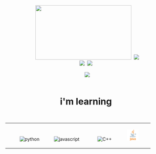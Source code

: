 <div id="header" align="center">  <img src="https://i.pinimg.com/originals/2e/e8/8b/2ee88bf78e4f76001f59bad5e91a6a03.gif" width="300" height="170"/>  <img src="https://github-readme-stats.vercel.app/api?username=prxsperity&show_icons=true&line_height=33&count_private=true&theme=dark" height="170"a />
</div>
<div id="header" align="center">  <img src="https://github-readme-stats.vercel.app/api/top-langs/?username=prxsperity&&hide=cmake&langs_count=15&line_height=60&theme=dark" height="170" />  <img src="https://github-readme-streak-stats.herokuapp.com/?username=prxsperity&theme=dark" height="170"/>  <br><br>  <img src="https://komarev.com/ghpvc/?username=prxsperity&color=orange" />
</div>
<table>  <h1 style="text-align:center;">i'm learning</h1>    <tr>      <td>        <div >          <img src="https://img.icons8.com/color/128/000000/python.png" alt="python" width="50" height="50" />&nbsp;&nbsp;          <img src="https://img.icons8.com/color/128/000000/javascript.png" alt="javascript" width="50" height="50" />&nbsp;&nbsp;&nbsp;            <img src="https://brandslogos.com/wp-content/uploads/images/c-logo.png" alt="C++" width="50" height="50" />&nbsp;&nbsp;&nbsp;          <img src="https://raw.githubusercontent.com/github/explore/5b3600551e122a3277c2c5368af2ad5725ffa9a1/topics/java/java.png" alt="java" width="36" height="36"/>        </div>    </td>  </tr>
</table>

